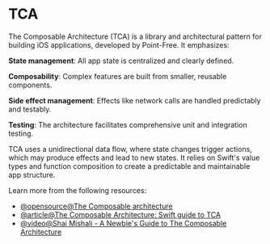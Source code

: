 # TCA

The Composable Architecture (TCA) is a library and architectural pattern for building iOS applications, developed by Point-Free. It emphasizes:

**State management**: All app state is centralized and clearly defined.

**Composability**: Complex features are built from smaller, reusable components.

**Side effect management**: Effects like network calls are handled predictably and testably.

**Testing**: The architecture facilitates comprehensive unit and integration testing.

TCA uses a unidirectional data flow, where state changes trigger actions, which may produce effects and lead to new states. It relies on Swift's value types and function composition to create a predictable and maintainable app structure.

Learn more from the following resources:

- [@opensource@The Composable architecture](https://github.com/pointfreeco/swift-composable-architecture)
- [@article@The Composable Architecture: Swift guide to TCA](https://medium.com/@dmitrylupich/the-composable-architecture-swift-guide-to-tca-c3bf9b2e86ef)
- [@video@Shai Mishali - A Newbie's Guide to The Composable Architecture](https://www.youtube.com/watch?v=XWZmgbylTpc)
